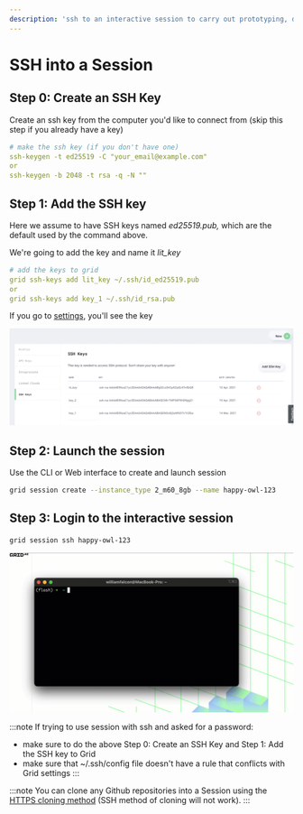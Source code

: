 ```yaml
---
description: 'ssh to an interactive session to carry out prototyping, debugging workflows'
---
```


# SSH into a Session

## Step 0: Create an SSH Key

Create an ssh key from the computer you'd like to connect from (skip this step if you already have a key)

```yaml
# make the ssh key (if you don't have one)
ssh-keygen -t ed25519 -C "your_email@example.com"
or
ssh-keygen -b 2048 -t rsa -q -N ""
```

## Step 1: Add the SSH key

Here we assume to have SSH keys named _ed25519.pub,_ which are the default used by the command above.

We're going to add the key and name it _lit_key_

```yaml
# add the keys to grid
grid ssh-keys add lit_key ~/.ssh/id_ed25519.pub
or
grid ssh-keys add key_1 ~/.ssh/id_rsa.pub
```

If you go to [settings](https://platform.grid.ai/#/settings?tabId=ssh), you'll see the key

![](/images/platform/ssh-keys.png)

## Step 2: Launch the session

Use the CLI or Web interface to create and launch session

```bash
grid session create --instance_type 2_m60_8gb --name happy-owl-123
```

## Step 3: Login to the interactive session

```bash
grid session ssh happy-owl-123
```

![](/images/sessions/how-to-ssh-into-session.gif)

:::note
If trying to use session with ssh and asked for a password: 
- make sure to do the above Step 0: Create an SSH Key and Step 1: Add the SSH key to Grid
- make sure that ~/.ssh/config file doesn't have a rule that conflicts with Grid settings
:::

:::note
You can clone any Github repositories into a Session using the [HTTPS cloning method](https://docs.github.com/en/github/creating-cloning-and-archiving-repositories/cloning-a-repository#cloning-a-repository-using-the-command-line) (SSH method of cloning will not work).
:::
